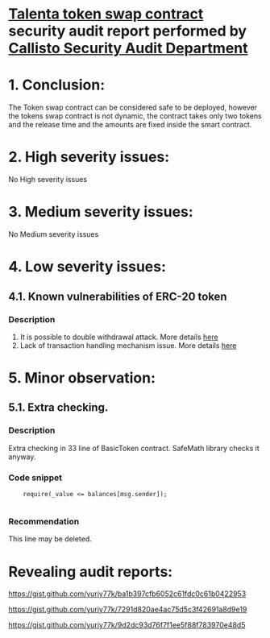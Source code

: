 # [Talenta token swap contract](https://files.fm/u/8hcmwc3c) security audit report performed by [Callisto Security Audit Department](https://github.com/EthereumCommonwealth/Auditing)

# 1. Conclusion:

The Token swap contract can be considered safe to be deployed, however the tokens swap contract is not dynamic, the contract takes only two tokens and the release time and the amounts are fixed inside the smart contract.

# 2. High severity issues:

No High severity issues

# 3. Medium severity issues:

No Medium severity issues


# 4. Low severity issues:

## 4.1. Known vulnerabilities of ERC-20 token

### Description

1. It is possible to double withdrawal attack. More details [here](https://docs.google.com/document/d/1YLPtQxZu1UAvO9cZ1O2RPXBbT0mooh4DYKjA_jp-RLM/edit)
2. Lack of transaction handling mechanism issue. More details [here](https://docs.google.com/document/d/1Feh5sP6oQL1-1NHi-X1dbgT3ch2WdhbXRevDN681Jv4/edit)


# 5. Minor observation:

## 5.1.  Extra checking.

### Description

Extra checking in 33 line of BasicToken contract. SafeMath library checks it anyway.

### Code snippet
```
    require(_value <= balances[msg.sender]);
    
```
### Recommendation

This line may be deleted.

# Revealing audit reports:

https://gist.github.com/yuriy77k/ba1b397cfb6052c61fdc0c61b0422953

https://gist.github.com/yuriy77k/7291d820ae4ac75d5c3f42691a8d9e19

https://gist.github.com/yuriy77k/9d2dc93d76f7f1ee5f88f783970e48d5
